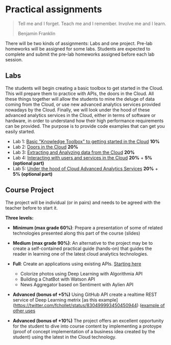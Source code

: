 # Practical assignments

>Tell me and I forget. Teach me and I remember. Involve me and I learn.
>
>Benjamin Franklin

There will be two kinds of assignments: Labs and one project. Pre-lab homeworks will be assigned for some labs. Students are expected to complete and submit the pre-lab homeworks assigned before each lab session.

## Labs
The students will begin creating a basic toolbox to get started in the Cloud. This will prepare them to practice with APIs, the doors in the Cloud. All these things together will allow the students to mine the deluge of data coming from the Cloud, or use new advanced analytics services provided nowadays by the Cloud. Finally, we will look under the hood of these advanced analytics services in the Cloud, either in terms of software or hardware, in order to understand how their high performance requirements can be provided. The purpose is
to provide code examples that can get you easily started.

- Lab 1: [Basic "Knowledge Toolbox" to getting started in the Cloud][Lab1] **10%**
- Lab 2: [Doors in the Cloud][Lab2]                                        **20%**
- Lab 3: [Extracting and Analyzing data from the Cloud][Lab3]              **20%**
- Lab 4: [Interacting with users and services in the Cloud][Lab4]          **20%** + **5% (optional part)**
- Lab 5: [Under the hood of Cloud Advanced Analytics Services][Lab5]       **20%** + **5% (optional part)**

[Lab1]: https://github.com/jorditorresBCN/Assignments/blob/master/Lab01.md
[Lab2]: https://github.com/jorditorresBCN/Assignments/blob/master/Lab02.md
[Lab3]: https://github.com/jorditorresBCN/Assignments/blob/master/Lab03.md
[Lab4]: https://github.com/jorditorresBCN/Assignments/blob/master/Lab04.md
[Lab5]: https://github.com/jorditorresBCN/Assignments/blob/master/Lab05.md

## Course Project
The project will be individual (or in pairs) and needs to be agreed with the teacher before to start it. 

**Three levels:** 
* **Minimum (max  grade 60%)**: Prepare a presentation of some of related technologies presented along this part of the course (slides)
* **Medium (max grade 90%)**: An alternative to the project may be to create a self-contained practical guide (hands-on) that guides the reader in learning one of the latest cloud analytics technologies. 
* **Full**:  Create an applications using existing APIs. [Starting here](https://www.analyticsvidhya.com/blog/2017/02/6-deep-learning-applications-beginner-python/?utm_source=feedburner&utm_medium=email&utm_campaign=Feed%3A+AnalyticsVidhya+%28Analytics+Vidhya%29)
  * Colorize photos using Deep Learning  with Algorithmia API
  * Building a ChatBot with Watson API
  * News Aggregator based on Sentiment with Aylien API

* **Advanced (bonus of +5%)** Using GitHub API create a realtime REST service of Deep Learning metrix [as this example] (https://twitter.com/fchollet/status/830499993450450944) ([example of other uses](http://www.timqian.com/star-history/#imatge-upc/detection-2016-nipsws&jorditorresBCN/LibroTensorFlow)

* **Advanced (bonus of +10%)** The project offers an excellent opportunity for the student to dive into course content by implementing a protoype (proof of concept implementation of a business idea created by the student) using the latest in the Cloud technology. 

